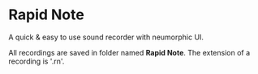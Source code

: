 # Rapid Note

A quick & easy to use sound recorder with neumorphic UI.

All recordings are saved in folder named **Rapid Note**. The extension of a recording is '.rn'.



